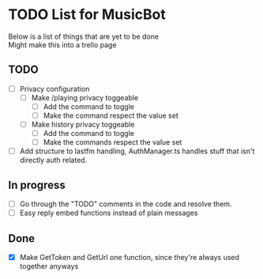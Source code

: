 # TODO List for MusicBot
Below is a list of things that are yet to be done    
Might make this into a trello page

## TODO
- [ ] Privacy configuration 
  - [ ] Make /playing privacy toggeable
    - [ ] Add the command to toggle
    - [ ] Make the command respect the value set
  - [ ] Make history privacy toggeable
      - [ ] Add the command to toggle
      - [ ] Make the commands respect the value set
- [ ] Add structure to lastfm handling, AuthManager.ts handles stuff that isn't directly auth related.

## In progress
- [ ] Go through the "TODO" comments in the code and resolve them.
- [ ] Easy reply embed functions instead of plain messages

## Done
- [x] Make GetToken and GetUrl one function, since they're always used together anyways
